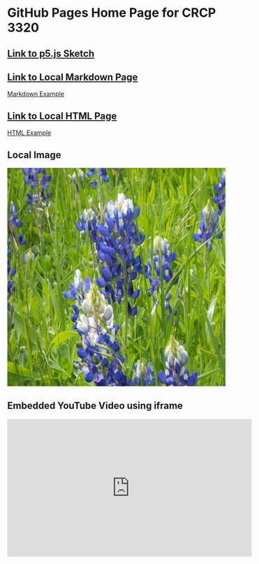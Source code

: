 # GitHub Pages Home Page for CRCP 3320

## [Link to p5.js Sketch](./sketches/p5-example/index.html)

<!-- relative path to a markdown file -->
## [Link to Local Markdown Page](./markdown/markdown-example.md)

[Markdown Example](./markdown/markdown-example.md)

<!-- relative path to an HMTL file -->
## [Link to Local HTML Page](./html/html-example.html)

[HTML Example](./html/html-example.html)

<!-- relative path to an image -->
## Local Image

<img src="./images/blue-bonnet.JPG" width="500" height="500" />

<!-- video embedding with iframe -->
## Embedded YouTube Video using iframe

<iframe width="560" height="315" src="https://www.youtube.com/embed/TUVcZfQe-Kw" title="YouTube video player" frameborder="0" allow="accelerometer; autoplay; clipboard-write; encrypted-media; gyroscope; picture-in-picture; web-share" allowfullscreen></iframe>
